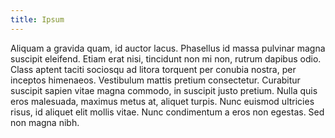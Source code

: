 ```yaml
---
title: Ipsum
---
```


Aliquam a gravida quam, id auctor lacus. Phasellus id massa pulvinar magna suscipit eleifend. Etiam erat nisi, tincidunt non mi non, rutrum dapibus odio. Class aptent taciti sociosqu ad litora torquent per conubia nostra, per inceptos himenaeos. Vestibulum mattis pretium consectetur. Curabitur suscipit sapien vitae magna commodo, in suscipit justo pretium. Nulla quis eros malesuada, maximus metus at, aliquet turpis. Nunc euismod ultricies risus, id aliquet elit mollis vitae. Nunc condimentum a eros non egestas. Sed non magna nibh.
